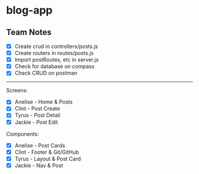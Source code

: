 # blog-app

## Team Notes

- [x] Create crud in controllers/posts.js
- [x] Create routers in routes/posts.js
- [x] Import postRoutes, etc in server.js
- [x] Check for database on compass
- [x] Check CRUD on postman

---

Screens:
- [x] Anelise - Home & Posts
- [x] Clint - Post Create
- [x] Tyrus - Post Detail
- [x] Jackie - Post Edit

Components:
- [x] Anelise - Post Cards
- [x] Clint - Footer & Git/GitHub
- [x] Tyrus - Layout & Post Card
- [x] Jackie - Nav & Post
